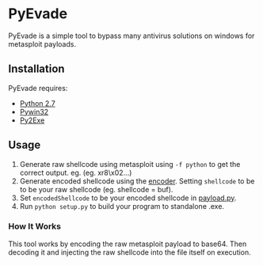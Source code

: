 # PyEvade
PyEvade is a simple tool to bypass many antivirus solutions on windows for metasploit payloads.

## Installation
PyEvade requires:

* [Python 2.7](https://www.python.org/downloads)
* [Pywin32](https://sourceforge.net/projects/pywin32/files/pywin32/)
* [Py2Exe](https://sourceforge.net/projects/py2exe/files/py2exe/0.6.9/)

## Usage

1. Generate raw shellcode using metasploit using `-f python` to get the correct output. eg. (eg. xr8\x02...)
2. Generate encoded shellcode using the [encoder](https://github.com/xp4xbox/PyEvade/blob/master/PyEvade/encoder.py). Setting `shellcode` to be to be your raw shellcode (eg. shellcode = buf).
3. Set `encodedShellcode` to be your encoded shellcode in [payload.py](https://github.com/xp4xbox/PyEvade/blob/master/PyEvade/payload.py).
4. Run `python setup.py` to build your program to standalone .exe.

### How It Works

This tool works by encoding the raw metasploit payload to base64. Then decoding it and injecting the raw shellcode into the file itself on execution.

